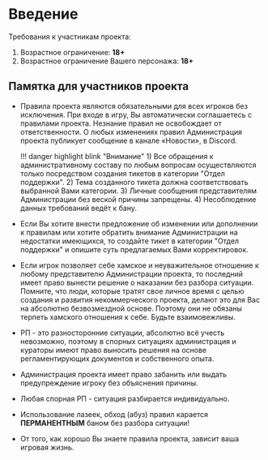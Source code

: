 # Введение

Требования к участникам проекта:

1. Возрастное ограничение: **18+**
2. Возрастное ограничение Вашего персонажа: **18+**

## Памятка для участников проекта

- Правила проекта являются обязательными для всех игроков без исключения. При входе в игру, Вы автоматически соглашаетесь с правилами проекта. Незнание правил не освобождает от ответственности. О любых изменениях правил Администрация проекта публикует сообщение в канале «Новости», в Discord.

    !!! danger highlight blink "Внимание"
        1) Все обращения к административному составу по любым вопросам осуществляются только посредством создания тикетов в категории "Отдел поддержки".
        2) Тема созданного тикета должна соответствовать выбранной Вами категории.
        3) Личные сообщения представителям Администрации без веской причины запрещены.
        4) Несоблюдение данных требований ведёт к бану.
          
- Если Вы хотите внести предложение об изменении или дополнении к правилам или хотите обратить внимание Администрации на недостатки имеющихся, то создайте тикет в категории "Отдел поддержки" и опишите суть предлагаемых Вами корректировок.
- Если игрок позволяет себе хамское и неуважительное отношение к любому представителю Администрации проекта, то последний имеет право вынести решение о наказании без разбора ситуации. Помните, что люди, которые тратят свое личное время с целью создания и развития некоммерческого проекта, делают это для Вас на абсолютно безвозмездной основе. Поэтому они не обязаны терпеть хамского отношения к себе. Будьте взаимовежливы.
- РП - это разносторонние ситуации, абсолютно всё учесть невозможно, поэтому в спорных ситуациях администрация и кураторы имеют право выносить решения на основе регламентирующих документов и собственного опыта.
- Администрация проекта имеет право забанить или выдать предупреждение игроку без объяснения причины.
- Любая спорная РП - ситуация разбирается индивидуально.
- Использование лазеек, обход (абуз) правил карается **ПЕРМАНЕНТНЫМ** баном без разбора ситуации!
- От того, как хорошо Вы знаете правила проекта, зависит ваша игровая жизнь.
